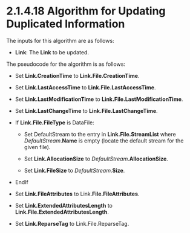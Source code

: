 <html dir="LTR" xmlns:mshelp="http://msdn.microsoft.com/mshelp" xmlns:ddue="http://ddue.schemas.microsoft.com/authoring/2003/5" xmlns:xlink="http://www.w3.org/1999/xlink" xmlns:tool="http://www.microsoft.com/tooltip">
    <head>
        <meta http-equiv="Content-Type" content="text/html; CHARSET=utf-8"></meta>
        <meta name="save" content="history"></meta>
        <title>2.1.4.18 Algorithm for Updating Duplicated Information</title>
        <xml>
            <mshelp:toctitle title="2.1.4.18 Algorithm for Updating Duplicated Information"></mshelp:toctitle>
            <mshelp:rltitle title="[MS-FSA]: Algorithm for Updating Duplicated Information"></mshelp:rltitle>
            <mshelp:keyword index="A" term="7e375703-5641-48f3-b844-c2ef1ee70461"></mshelp:keyword>
            <mshelp:attr name="DCSext.ContentType" value="open specification"></mshelp:attr>
            <mshelp:attr name="AssetID" value="7e375703-5641-48f3-b844-c2ef1ee70461"></mshelp:attr>
            <mshelp:attr name="TopicType" value="kbRef"></mshelp:attr>
            <mshelp:attr name="DCSext.Title" value="[MS-FSA]: Algorithm for Updating Duplicated Information" />
        </xml>
    </head>
    <body>
        <div id="header">
            <h1 class="heading">2.1.4.18 Algorithm for Updating Duplicated Information</h1>
        </div>
        <div id="mainSection">
            <div id="mainBody">
                <div id="allHistory" class="saveHistory"></div>
                <div id="sectionSection0" class="section" name="collapseableSection">
                    

<p>The inputs for this algorithm are as follows:</p>

<ul><li><p><span><span> 
</span></span><b>Link</b>: The <b>Link</b> to be updated.</p>

</li></ul><p>The pseudocode for the algorithm is as follows:</p>

<ul><li><p><span><span> 
</span></span>Set <b>Link.CreationTime</b> to <b>Link.File.CreationTime</b>.</p>

</li><li><p><span><span> 
</span></span>Set <b>Link.LastAccessTime</b> to <b>Link.File.LastAccessTime</b>.</p>

</li><li><p><span><span> 
</span></span>Set <b>Link.LastModificationTime</b> to <b>Link.File.LastModificationTime</b>.</p>

</li><li><p><span><span> 
</span></span>Set <b>Link.LastChangeTime</b> to <b>Link.File.LastChangeTime</b>.</p>

</li><li><p><span><span> 
</span></span>If <b>Link.File.FileType</b> is DataFile:</p>

<ul><li><p><span><span>  </span></span>Set
DefaultStream to the entry in <b>Link.File.StreamList</b> where <i>DefaultStream</i>.<b>Name</b>
is empty (locate the default stream for the given file).</p>

</li><li><p><span><span>  </span></span>Set
<b>Link.AllocationSize</b> to <i>DefaultStream</i>.<b>AllocationSize</b>.</p>

</li><li><p><span><span>  </span></span>Set
<b>Link.FileSize</b> to <i>DefaultStream</i>.<b>Size</b>.</p>

</li></ul></li><li><p><span><span> 
</span></span>EndIf</p>

</li><li><p><span><span> 
</span></span>Set <b>Link.FileAttributes</b> to Link.<b>File.FileAttributes</b>.</p>

</li><li><p><span><span> 
</span></span>Set <b>Link.ExtendedAttributesLength</b> to <b>Link.File.ExtendedAttributesLength</b>.</p>

</li><li><p><span><span> 
</span></span>Set <b>Link.ReparseTag</b> to Link.File.ReparseTag.</p>

</li></ul>
                </div>
            </div>
        </div>
    </body>
</html>